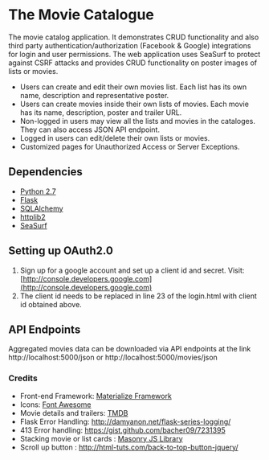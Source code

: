 # The Movie Catalogue #

The movie catalog application. It demonstrates CRUD functionality and also third party 
authentication/authorization (Facebook & Google) integrations for login and user permissions.
The web application uses SeaSurf to protect against CSRF attacks and provides CRUD functionality
on poster images of lists or movies. 

- Users can create and edit their own movies list. Each list has its own name, 
description and representative poster.
- Users can create movies inside their own lists of movies. Each movie has its name,
description, poster and trailer URL. 
- Non-logged in users may view all the lists and movies in the cataloges. They can also 
access JSON API endpoint.
- Logged in users can edit/delete their own lists or movies.
- Customized pages for Unauthorized Access or Server Exceptions. 

## Dependencies ##
- [Python 2.7][1]
- [Flask][2]
- [SQLAlchemy][3]
- [httplib2][4]
- [SeaSurf][5]

## Setting up OAuth2.0 ##
1. Sign up for a google account and set up a client id and secret. Visit: [http://console.developers.google.com](http://console.developers.google.com)
2. The client id needs to be replaced in line 23 of the login.html with client id obtained above.

## API Endpoints ##
Aggregated movies data can be downloaded via API endpoints at the link http://localhost:5000/json or
http://localhost:5000/movies/json


### Credits ###
- Front-end Framework: [Materialize Framework][6]
- Icons: [Font Awesome][7]
- Movie details and trailers: [TMDB][8]
- Flask Error Handling: http://damyanon.net/flask-series-logging/
- 413 Error handling: https://gist.github.com/bacher09/7231395
- Stacking movie or list cards : [Masonry JS Library][9]
- Scroll up button : http://html-tuts.com/back-to-top-button-jquery/

[1]: https://www.python.org/downloads/
[2]: http://flask.pocoo.org
[3]: http://www.sqlalchemy.org
[4]: https://github.com/jcgregorio/httplib2
[5]: https://flask-seasurf.readthedocs.org/en/latest/
[6]: http://materializecss.com/
[7]: http://fontawesome.io/
[8]: https://www.themoviedb.org/
[9]: http://masonry.desandro.com/
